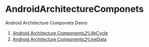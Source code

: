 # AndroidArchitectureComponets
Android Architecture Componets Demo

1. [Android Architecture Components之LifeCycle](http://ihongqiqu.com/2017/12/09/lifecycle/)
2. [Android Architecture Components之LiveData](http://ihongqiqu.com/2017/12/14/Android-LiveData/)
